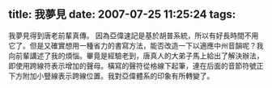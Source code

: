 title: 我夢見
date: 2007-07-25 11:25:24
tags:
---

我夢見得到唐老前輩真傳。
因為亞偉速記是基於胡普系統，所以有好長時間不用它了。但是又確實想用一種省力的書寫方法，能否改造一下以適應中州音韻呢？我向前輩講述了我的煩惱。畢竟是經驗老到，唐真人的大弟子馬上給出了解決辦法，即使用跨線符表示增加的聲母。橫寫的聲符從格線下起筆，連在后面的音節符號正下方附加小豎線表示跨線位置。我對亞偉體系的印象有所轉變了。
